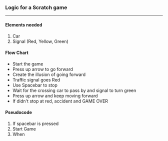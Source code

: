 ### Logic for a Scratch game

---

#### Elements needed

1. Car
2. Signal (Red, Yellow, Green)

#### Flow Chart

- Start the game
- Press up arrow to go forward
- Create the illusion of going forward
- Traffic signal goes Red
- Use Spacebar to stop
- Wait for the crossing car to pass by and signal to turn green
- Press up arrow and keep moving forward
- If didn't stop at red, accident and GAME OVER

#### Pseudocode

1. If spacebar is pressed
2. Start Game
3. When
